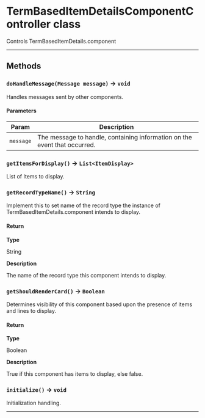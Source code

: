 # TermBasedItemDetailsComponentController class

Controls TermBasedItemDetails.component

---
## Methods
### `doHandleMessage(Message message)` → `void`

Handles messages sent by other components.

#### Parameters
|Param|Description|
|-----|-----------|
|`message` |  The message to handle, containing information on the event that occurred. |

### `getItemsForDisplay()` → `List<ItemDisplay>`

List of Items to display.

### `getRecordTypeName()` → `String`

Implement this to set name of the record type the instance of TermBasedItemDetails.component intends to display.

#### Return

**Type**

String

**Description**

The name of the record type this component intends to display.

### `getShouldRenderCard()` → `Boolean`

Determines visibility of this component based upon the presence of items and lines to display.

#### Return

**Type**

Boolean

**Description**

True if this component has items to display, else false.

### `initialize()` → `void`

Initialization handling.

---

